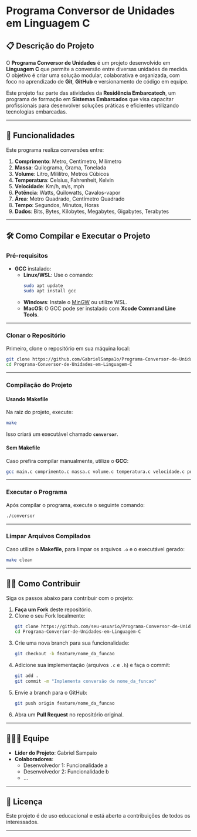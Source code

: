 # Programa Conversor de Unidades em Linguagem C

## 📋 Descrição do Projeto

O **Programa Conversor de Unidades** é um projeto desenvolvido em **Linguagem C** que permite a conversão entre diversas unidades de medida. O objetivo é criar uma solução modular, colaborativa e organizada, com foco no aprendizado de **Git**, **GitHub** e versionamento de código em equipe.

Este projeto faz parte das atividades da **Residência Embarcatech**, um programa de formação em **Sistemas Embarcados** que visa capacitar profissionais para desenvolver soluções práticas e eficientes utilizando tecnologias embarcadas.

---

## 🚀 Funcionalidades

Este programa realiza conversões entre:

1. **Comprimento**: Metro, Centímetro, Milímetro
2. **Massa**: Quilograma, Grama, Tonelada
3. **Volume**: Litro, Mililitro, Metros Cúbicos
4. **Temperatura**: Celsius, Fahrenheit, Kelvin
5. **Velocidade**: Km/h, m/s, mph
6. **Potência**: Watts, Quilowatts, Cavalos-vapor
7. **Área**: Metro Quadrado, Centímetro Quadrado
8. **Tempo**: Segundos, Minutos, Horas
9. **Dados**: Bits, Bytes, Kilobytes, Megabytes, Gigabytes, Terabytes

---

## 🛠️ Como Compilar e Executar o Projeto

### **Pré-requisitos**
- **GCC** instalado:
   - **Linux/WSL**: Use o comando:
     ```bash
     sudo apt update
     sudo apt install gcc
     ```
   - **Windows**: Instale o [MinGW](http://www.mingw.org/) ou utilize WSL.
   - **MacOS**: O GCC pode ser instalado com **Xcode Command Line Tools**.

---

### **Clonar o Repositório**

Primeiro, clone o repositório em sua máquina local:

```bash
git clone https://github.com/GabrielSampa1o/Programa-Conversor-de-Unidades-em-Linguagem-C.git
cd Programa-Conversor-de-Unidades-em-Linguagem-C
```

---

### **Compilação do Projeto**

#### **Usando Makefile**

Na raiz do projeto, execute:

```bash
make
```

Isso criará um executável chamado **`conversor`**.

#### **Sem Makefile**

Caso prefira compilar manualmente, utilize o **GCC**:

```bash
gcc main.c comprimento.c massa.c volume.c temperatura.c velocidade.c potencia.c area.c tempo.c dados.c -o output/conversor
```

---

### **Executar o Programa**

Após compilar o programa, execute o seguinte comando:

```bash
./conversor
```

---

### **Limpar Arquivos Compilados**

Caso utilize o **Makefile**, para limpar os arquivos `.o` e o executável gerado:

```bash
make clean
```

---

## 👨‍💻 Como Contribuir

Siga os passos abaixo para contribuir com o projeto:

1. **Faça um Fork** deste repositório.
2. Clone o seu Fork localmente:
   ```bash
   git clone https://github.com/seu-usuario/Programa-Conversor-de-Unidades-em-Linguagem-C.git
   cd Programa-Conversor-de-Unidades-em-Linguagem-C
   ```
3. Crie uma nova branch para sua funcionalidade:
   ```bash
   git checkout -b feature/nome_da_funcao
   ```
4. Adicione sua implementação (arquivos `.c` e `.h`) e faça o commit:
   ```bash
   git add .
   git commit -m "Implementa conversão de nome_da_funcao"
   ```
5. Envie a branch para o GitHub:
   ```bash
   git push origin feature/nome_da_funcao
   ```
6. Abra um **Pull Request** no repositório original.

---

## 🧑‍🤝‍🧑 Equipe

- **Líder do Projeto**: Gabriel Sampaio
- **Colaboradores**:
  - Desenvolvedor 1: Funcionalidade a
  - Desenvolvedor 2: Funcionalidade b
  - ...

---

## 📄 Licença

Este projeto é de uso educacional e está aberto a contribuições de todos os interessados.

---


